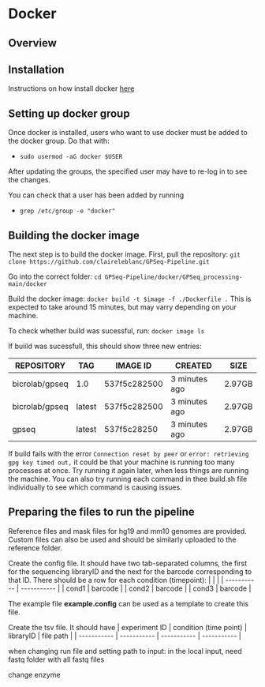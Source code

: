 # Docker

## Overview

## Installation

Instructions on how install docker [here](https://docs.docker.com/engine/install/ubuntu/)

## Setting up docker group

Once docker is installed, users who want to use docker must be added to the docker group. Do that with: 

- `sudo usermod -aG docker $USER`

After updating the groups, the specified user may have to re-log in to see the changes. 

You can check that a user has been added by running 

- `grep /etc/group -e "docker"`

## Building the docker image

The next step is to build the docker image. First, pull the repository: `git clone https://github.com/claireleblanc/GPSeq-Pipeline.git`

Go into the correct folder: `cd GPSeq-Pipeline/docker/GPSeq_processing-main/docker`

Build the docker image: `docker build -t $image -f ./Dockerfile .` This is expected to take around 15 minutes, but may varry depending on your machine. 

To check whether build was sucessful, run: `docker image ls`

If buiild was sucessfull, this should show three new entries: 

| REPOSITORY | TAG | IMAGE ID | CREATED | SIZE |
| ----------- | ----------- | ----------- | ----------- | ----------- |
| bicrolab/gpseq | 1.0 | 537f5c282500 | 3 minutes ago | 2.97GB |
| bicrolab/gpseq | latest | 537f5c282500 | 3 minutes ago | 2.97GB |
| gpseq | latest | 537f5c28250 | 3 minutes ago | 2.97GB |

If build fails with the error `Connection reset by peer` or `error: retrieving gpg key timed out,` it could be that your machine is running too many processes at once. Try running it again later, when less things are running the machine. You can also try running each command in thee build.sh file individually to see which command is causing issues. 


## Preparing the files to run the pipeline

Reference files and mask files for hg19 and mm10 genomes are provided. Custom files can also be used and should be similarly uploaded to the reference folder. 

Create the config file. It should have two tab-separated columns, the first for the sequencing libraryID and the next for the barcode corresponding to that ID. There should be a row for each condition (timepoint): 
|  |  |
| ----------- | ----------- |
| cond1 | barcode |
| cond2 | barcode |
| cond3 | barcode |

The example file **example.config** can be used as a template to create this file. 

Create the tsv file. It should have 
| experiment ID | condition (time point) | libraryID | file path | 
| ----------- | ----------- | ----------- | ----------- |


when changing run file and setting path to input: in the local input, need fastq folder with all fastq files

change enzyme
